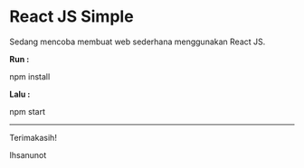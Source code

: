 # React JS Simple

Sedang mencoba membuat web sederhana menggunakan React JS.

**Run :**

npm install

**Lalu :**

npm start

---

Terimakasih!

Ihsanunot